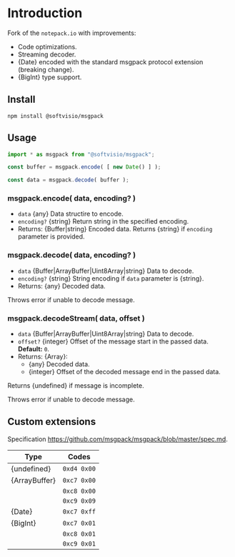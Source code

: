 # Introduction

Fork of the `notepack.io` with improvements:

- Code optimizations.
- Streaming decoder.
- {Date} encoded with the standard msgpack protocol extension (breaking change).
- {BigInt} type support.

## Install

```shell
npm install @softvisio/msgpack
```

## Usage

```javascript
import * as msgpack from "@softvisio/msgpack";

const buffer = msgpack.encode( [ new Date() ] );

const data = msgpack.decode( buffer );
```

### msgpack.encode( data, encoding? )

- `data` {any} Data structire to encode.
- `encoding?` {string} Return string in the specified encoding.
- Returns: {Buffer|string} Encoded data. Returns {string} if `encoding` parameter is provided.

### msgpack.decode( data, encoding? )

- `data` {Buffer|ArrayBuffer|Uint8Array|string} Data to decode.
- `encoding?` {string} String encoding if `data` parameter is {string}.
- Returns: {any} Decoded data.

Throws error if unable to decode message.

### msgpack.decodeStream( data, offset )

- `data` {Buffer|ArrayBuffer|Uint8Array|string} Data to decode.
- `offset?` {integer} Offset of the message start in the passed data. **Default:** `0`.
- Returns: {Array}:
    - {any} Decoded data.
    - {integer} Offset of the decoded message end in the passed data.

Returns {undefined} if message is incomplete.

Throws error if unable to decode message.

## Custom extensions

Specification <https://github.com/msgpack/msgpack/blob/master/spec.md>.

| Type          | Codes       |
| ------------- | ----------- |
| {undefined}   | `0xd4 0x00` |
| {ArrayBuffer} | `0xc7 0x00` |
|               | `0xc8 0x00` |
|               | `0xc9 0x09` |
| {Date}        | `0xc7 0xff` |
| {BigInt}      | `0xc7 0x01` |
|               | `0xc8 0x01` |
|               | `0xc9 0x01` |
